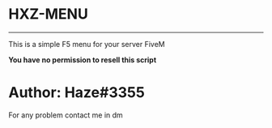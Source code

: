 # HXZ-MENU
---------------------------------------------------
This is a simple F5 menu for your server FiveM


**You have no permission to resell this script**


<h1>Author: Haze#3355</h1>

For any problem contact me in dm
